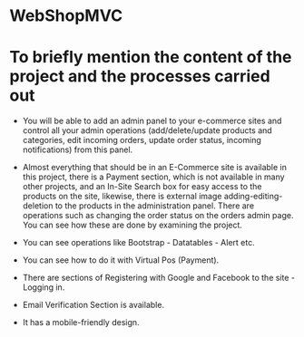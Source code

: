 # WebShopMVC

# To briefly mention the content of the project and the processes carried out

- You will be able to add an admin panel to your e-commerce sites and control all your admin operations (add/delete/update products and categories, edit incoming orders, update order status, incoming notifications) from this panel.

- Almost everything that should be in an E-Commerce site is available in this project, there is a Payment section, which is not available in many other projects, and an In-Site Search box for easy access to the products on the site, likewise, there is external image adding-editing-deletion to the products in the administration panel. There are operations such as changing the order status on the orders admin page. You can see how these are done by examining the project.

- You can see operations like Bootstrap - Datatables - Alert etc.

- You can see how to do it with Virtual Pos (Payment).

- There are sections of Registering with Google and Facebook to the site -Logging in.

- Email Verification Section is available.

- It has a mobile-friendly design.
